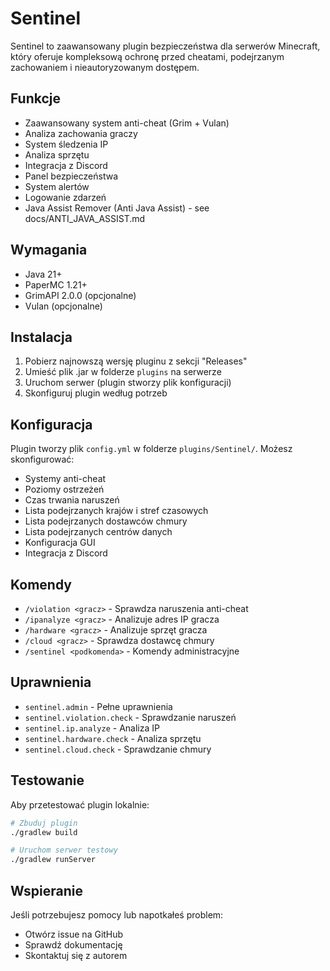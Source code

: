 # Sentinel

Sentinel to zaawansowany plugin bezpieczeństwa dla serwerów Minecraft, który oferuje kompleksową ochronę przed cheatami, podejrzanym zachowaniem i nieautoryzowanym dostępem.

## Funkcje

- Zaawansowany system anti-cheat (Grim + Vulan)
- Analiza zachowania graczy
- System śledzenia IP
- Analiza sprzętu
- Integracja z Discord
- Panel bezpieczeństwa
- System alertów
- Logowanie zdarzeń
- Java Assist Remover (Anti Java Assist) - see docs/ANTI_JAVA_ASSIST.md

## Wymagania

- Java 21+
- PaperMC 1.21+
- GrimAPI 2.0.0 (opcjonalne)
- Vulan (opcjonalne)

## Instalacja

1. Pobierz najnowszą wersję pluginu z sekcji "Releases"
2. Umieść plik .jar w folderze `plugins` na serwerze
3. Uruchom serwer (plugin stworzy plik konfiguracji)
4. Skonfiguruj plugin według potrzeb

## Konfiguracja

Plugin tworzy plik `config.yml` w folderze `plugins/Sentinel/`. Możesz skonfigurować:

- Systemy anti-cheat
- Poziomy ostrzeżeń
- Czas trwania naruszeń
- Lista podejrzanych krajów i stref czasowych
- Lista podejrzanych dostawców chmury
- Lista podejrzanych centrów danych
- Konfiguracja GUI
- Integracja z Discord

## Komendy

- `/violation <gracz>` - Sprawdza naruszenia anti-cheat
- `/ipanalyze <gracz>` - Analizuje adres IP gracza
- `/hardware <gracz>` - Analizuje sprzęt gracza
- `/cloud <gracz>` - Sprawdza dostawcę chmury
- `/sentinel <podkomenda>` - Komendy administracyjne

## Uprawnienia

- `sentinel.admin` - Pełne uprawnienia
- `sentinel.violation.check` - Sprawdzanie naruszeń
- `sentinel.ip.analyze` - Analiza IP
- `sentinel.hardware.check` - Analiza sprzętu
- `sentinel.cloud.check` - Sprawdzanie chmury

## Testowanie

Aby przetestować plugin lokalnie:

```bash
# Zbuduj plugin
./gradlew build

# Uruchom serwer testowy
./gradlew runServer
```

## Wspieranie

Jeśli potrzebujesz pomocy lub napotkałeś problem:

- Otwórz issue na GitHub
- Sprawdź dokumentację
- Skontaktuj się z autorem
